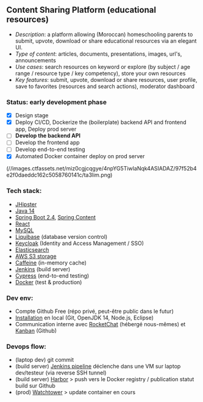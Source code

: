 ## Content Sharing Platform (educational resources)

 * *Description*: a platform allowing (Moroccan) homeschooling parents to submit, upvote, download or share educational resources via an elegant UI.
 * *Type of content*: articles, documents, presentations, images, url's, announcements
 * *Use cases*: search resources on keyword or explore (by subject / age range / resource type / key competency), store your own resources
 * *Key features*: submit, upvote, download or share resources, user profile, save to favorites (resources and search actions), moderator dashboard

### Status: early development phase

- [x] Design stage
- [x] Deploy CI/CD, Dockerize the (boilerplate) backend API and frontend app, Deploy prod server
- [ ] **Develop the backend API**
- [ ] Develop the frontend app
- [ ] Develop end-to-end testing
- [x] Automated Docker container deploy on prod server

(//images.ctfassets.net/miz0cgjcqgye/4npYG5TiwIaNqk4ASIADAZ/97f52b4e2f0daeddc162c5058760141c/ta3lim.png)

### Tech stack:
 * [JHipster](https://www.jhipster.tech)
 * [Java 14](https://openjdk.java.net)
 * [Spring Boot 2.4](https://spring.io/projects/spring-boot), [Spring Content](https://paulcwarren.github.io/spring-content)
 * [React](https://reactjs.org)
 * [MySQL](https://www.mysql.com)
 * [Liquibase](https://www.liquibase.org) (database version control)
 * [Keycloak](https://www.keycloak.org) (Identity and Access Management / SSO)
 * [Elasticsearch](https://github.com/elastic/elasticsearch)
 * [AWS S3 storage](https://aws.amazon.com/s3)
 * [Caffeine](https://github.com/ben-manes/caffeine) (in-memory cache)
 * [Jenkins](https://jenkins.io) (build server)
 * [Cypress](https://www.cypress.io) (end-to-end testing)
 * [Docker](https://www.docker.com) (test & production)

### Dev env:
 * Compte Github Free (répo privé, peut-être public dans le futur)
 * [Installation](https://www.jhipster.tech/installation) en local (Git, OpenJDK 14, Node.js, Eclipse)
 * Communication interne avec [RocketChat](https://rocket.chat) (hébergé nous-mêmes) et [Kanban](https://github.com/JeroenAdam/Content-sharing-platform/projects/1) (Github)

### Devops flow:
 * (laptop dev) git commit
 * (build server) [Jenkins pipeline](https://github.com/JeroenAdam/ta3alama/blob/master/Jenkinsfile) déclenche dans une VM sur laptop dev/testeur (via reverse SSH tunnel)
 * (build server) [Harbor](https://goharbor.io) > push vers le Docker registry / publication statut build sur Github
 * (prod) [Watchtower](https://github.com/containrrr/watchtower) > update container en cours
